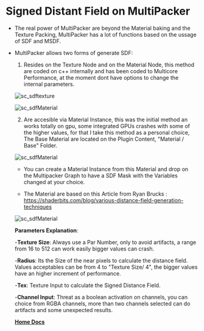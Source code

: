 # Signed Distant Field on MultiPacker

- The real power of MultiPacker are beyond the Material baking and the Texture Packing, MultiPacker has a lot of functions based on the ussage of SDF and MSDF.

- MultiPacker allows two forms of generate SDF:

  1. Resides on the Texture Node and on the Material Node, this method are coded on c++ internally and has been coded to Multicore Performance, at the moment dont have options to change the internal parameters.
  
  ![sc_sdftexture](/MultiPacker/Images/sc_sdftexture.jpg)
  
  ![sc_sdfMaterial](/MultiPacker/Images/sc_sdfMaterial.jpg)
  
  2. Are accesible via Material Instance, this was the initial method an works totally on gpu, some integrated GPUs crashes with some of the higher values, for that I take this method as a personal choice, The Base Material are located on the Plugin Content,  "Material / Base" Folder.

  ![sc_sdfMaterial](/MultiPacker/Images/sc_materialsdf.jpg)

  - You can create a Material Instance from this Material and drop on the Multipacker Graph to have a SDF Mask with the Variables changed at your choice.
  
  - The Material are based on this Article from Ryan Brucks : https://shaderbits.com/blog/various-distance-field-generation-techniques
  
  ![sc_sdfMaterial](/MultiPacker/Images/sc_SDFMaterialShow.jpg)

  **Parameters Explanation**:

   -**Texture Size**: Always use a Par Number, only to avoid artifacts, a range from 16 to 512 can work easily bigger values can crash.
   
   -**Radius**: Its the Size of the near pixels to calculate the distance field. Values acceptables can be from 4 to "Texture Size/ 4", the bigger values have an higher increment of performance.
   
   -**Tex**: Texture Input to calculate the Signed Distance Field.

  -**Channel Input**: Threat as a boolean activation on channels, you can choice from RGBA channels, more than two channels selected can do artifacts and some unexpected results.
   
  [**Home Docs**](https://cheke.github.io/MultiPacker)
